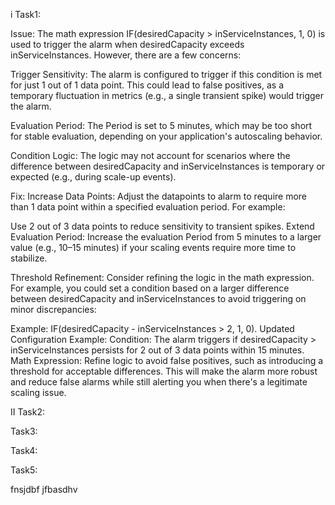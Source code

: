 i Task1:

Issue:
The math expression IF(desiredCapacity > inServiceInstances, 1, 0) is used to trigger the alarm when desiredCapacity exceeds inServiceInstances. However, there are a few concerns:

Trigger Sensitivity: The alarm is configured to trigger if this condition is met for just 1 out of 1 data point. This could lead to false positives, as a temporary fluctuation in metrics (e.g., a single transient spike) would trigger the alarm.

Evaluation Period: The Period is set to 5 minutes, which may be too short for stable evaluation, depending on your application's autoscaling behavior.

Condition Logic: The logic may not account for scenarios where the difference between desiredCapacity and inServiceInstances is temporary or expected (e.g., during scale-up events).

Fix:
Increase Data Points: Adjust the datapoints to alarm to require more than 1 data point within a specified evaluation period. For example:

Use 2 out of 3 data points to reduce sensitivity to transient spikes.
Extend Evaluation Period: Increase the evaluation Period from 5 minutes to a larger value (e.g., 10–15 minutes) if your scaling events require more time to stabilize.

Threshold Refinement: Consider refining the logic in the math expression. For example, you could set a condition based on a larger difference between desiredCapacity and inServiceInstances to avoid triggering on minor discrepancies:

Example: IF(desiredCapacity - inServiceInstances > 2, 1, 0).
Updated Configuration Example:
Condition: The alarm triggers if desiredCapacity > inServiceInstances persists for 2 out of 3 data points within 15 minutes.
Math Expression: Refine logic to avoid false positives, such as introducing a threshold for acceptable differences.
This will make the alarm more robust and reduce false alarms while still alerting you when there's a legitimate scaling issue.








II Task2:


Task3:

Task4:

Task5:

fnsjdbf jfbasdhv